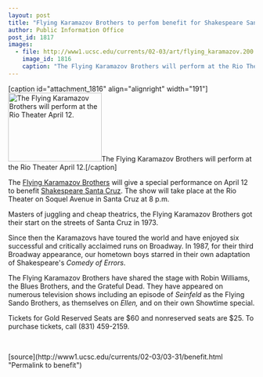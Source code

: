 ```yaml
---
layout: post
title: "Flying Karamazov Brothers to perfom benefit for Shakespeare Santa Cruz"
author: Public Information Office
post_id: 1817
images:
  - file: http://www1.ucsc.edu/currents/02-03/art/flying_karamazov.200.jpg
    image_id: 1816
    caption: "The Flying Karamazov Brothers will perform at the Rio Theater April 12."
---
```


[caption id="attachment_1816" align="alignright" width="191"]<a href="http://localhost/mysite/wp-content/uploads/2003/03/flying_karamazov.200.jpg"><img class="size-full wp-image-1816" src="http://localhost/mysite/wp-content/uploads/2003/03/flying_karamazov.200.jpg" alt="The Flying Karamazov Brothers will perform at the Rio Theater April 12." width="191" height="140" /></a>The Flying Karamazov Brothers will perform at the Rio Theater April 12.[/caption]
<p>
  The <a href="http://www.fkb.com/">Flying Karamazov Brothers</a> will give a special performance on April 12 to benefit <a href="http://www.shakespearesantacruz.org/">Shakespeare Santa Cruz</a>. The show will take place at the Rio Theater on Soquel Avenue in Santa Cruz at 8 p.m.<br>
</p>
<p>
  Masters of juggling and cheap theatrics, the Flying Karamazov Brothers got their start on the streets of Santa Cruz in 1973.
</p>
<p>
  Since then the Karamazovs have toured the world and have enjoyed six successful and critically acclaimed runs on Broadway. In 1987, for their third Broadway appearance, our hometown boys starred in their own adaptation of Shakespeare's <i>Comedy of Errors</i>.
</p>
<p>
  The Flying Karamazov Brothers have shared the stage with Robin Williams, the Blues Brothers, and the Grateful Dead. They have appeared on numerous television shows including an episode of <i>Seinfeld</i> as the Flying Sando Brothers, as themselves on <i>Ellen,</i> and on their own Showtime special.
</p>
<p>
  Tickets for Gold Reserved Seats are $60 and nonreserved seats are $25. To purchase tickets, call (831) 459-2159.
</p>
<p>
  <br>

</p>
<p>

</p>
[source](http://www1.ucsc.edu/currents/02-03/03-31/benefit.html "Permalink to benefit")
